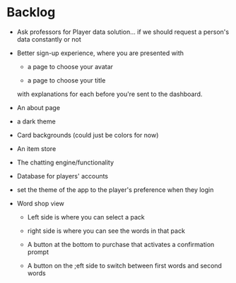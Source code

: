 # Backlog

* Ask professors for Player data solution... if we should request a person's data constantly or not

* Better sign-up experience, where you are presented with
  
  * a page to choose your avatar
  
  * a page to choose your title
  
  with explanations for each before you're sent to the dashboard.

* An about page

* a dark theme

* Card backgrounds (could just be colors for now)

* An item store

* The chatting engine/functionality

* Database for players' accounts

* set the theme of the app to the player's preference when they login

* Word shop view
  
  * Left side is where you can select a pack
  
  * right side is where you can see the words in that pack
  
  * A button at the bottom to purchase that activates a confirmation prompt
  
  * A button on the ;eft side to switch between first words and second words
